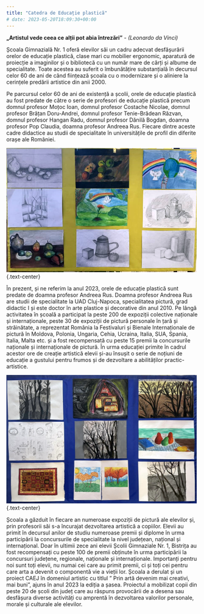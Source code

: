 ```yaml
---
title: "Catedra de Educație plastică"
# date: 2023-05-20T18:09:30+00:00
---
```




**„Artistul vede ceea ce alții pot abia întrezări”** - *(Leonardo da Vinci)*

Școala Gimnazială Nr. 1 oferă elevilor săi un cadru adecvat desfășurării orelor de educație plastică, clase mari cu mobilier ergonomic, aparatură de proiecție a imaginilor și o bibliotecă cu un număr mare de cărți și albume de specialitate. Toate acestea au suferit o îmbunătățire substanțială în decursul celor 60 de ani de când ființează școala cu o modernizare și o aliniere la cerințele predării artistice din anii 2000.

Pe parcursul celor 60 de ani de existență  a școlii, orele de educație plastică au fost predate de către o serie de profesori  de educație plastică precum domnul  profesor Moțoc Ioan, domnul profesor Costache Nicolae, domnul profesor Brățan Doru-Andrei, domnul profesor Tenie-Brădean Răzvan, domnul profesor Hangan Radu, domnul profesor Dănilă Bogdan, doamna profesor Pop Claudia, doamna profesor Andreea Rus.
Fiecare dintre aceste cadre didactice au studii de specialitate în universitățile de profil din diferite orașe ale României.

![](plastica1.png)
{.text-center}


În prezent, și ne referim la anul 2023,  orele de educație plastică sunt predate de doamna profesor Andreea Rus. Doamna profesor Andreea Rus are studii de specialitate la UAD Cluj-Napoca, specialitatea pictură, grad didactic I și este doctor în arte plastice și decorative din anul 2010. Pe lângă activitatea în școală a participat la peste 200 de expoziții colective naționale și internaționale, peste 30 de expoziții de pictură personale în țară și străinătate, a reprezentat România la Festivaluri și Bienale Internaționale de pictură în Moldova, Polonia, Ungaria, Cehia, Ucraina, Italia, SUA, Spania, Italia, Malta etc. și a fost recompensată cu peste 15 premii la concursurile naționale și internaționale de pictură.  În urma educației primite în cadrul acestor ore de creație artistică elevii și-au însușit o serie de noțiuni de educație a gustului pentru frumos și de dezvoltare a abilităților practic- artistice. 

![](plastica2.png)
{.text-center}


Școala a găzduit în fiecare an numeroase expoziții  de pictură ale elevilor și, prin profesorii săi  s-a încurajat dezvoltarea artistică a copiilor. Elevii au primit în decursul anilor de studiu numeroase premii și diplome în urma participării la concursurile de specialitate la nivel  județean, național și internațional. Doar în ultimii zece ani elevii Școlii Gimnaziale Nr. 1, Bistrița au fost recompensați  cu peste 100 de premii obținute în urma participării la concursuri județene, regionale, naționale și internaționale. Importanți pentru noi sunt toți elevii, nu numai cei care au primit premii, ci  și toți  cei pentru care arta a devenit o componentă  vie a vieții lor. Școala a derulat și un proiect CAEJ în domeniul artistic cu titlul ” Prin artă devenim mai creativi, mai buni”, ajuns în anul 2023 la ediția a șasea. Proiectul a mobilizat copii din peste 20 de școli din județ care au răspuns provocării de a desena sau desfășura diverse activități cu amprentă în dezvoltarea valorilor personale, morale și culturale ale elevilor.